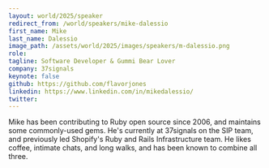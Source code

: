 ```yaml
---
layout: world/2025/speaker
redirect_from: /world/speakers/mike-dalessio
first_name: Mike
last_name: Dalessio
image_path: /assets/world/2025/images/speakers/m-dalessio.png
role:
tagline: Software Developer & Gummi Bear Lover
company: 37signals
keynote: false
github: https://github.com/flavorjones
linkedin: https://www.linkedin.com/in/mikedalessio/
twitter:
---
```


Mike has been contributing to Ruby open source since 2006, and maintains some commonly-used gems. He's currently at 37signals on the SIP team, and previously led Shopify's Ruby and Rails Infrastructure team. He likes coffee, intimate chats, and long walks, and has been known to combine all three.
